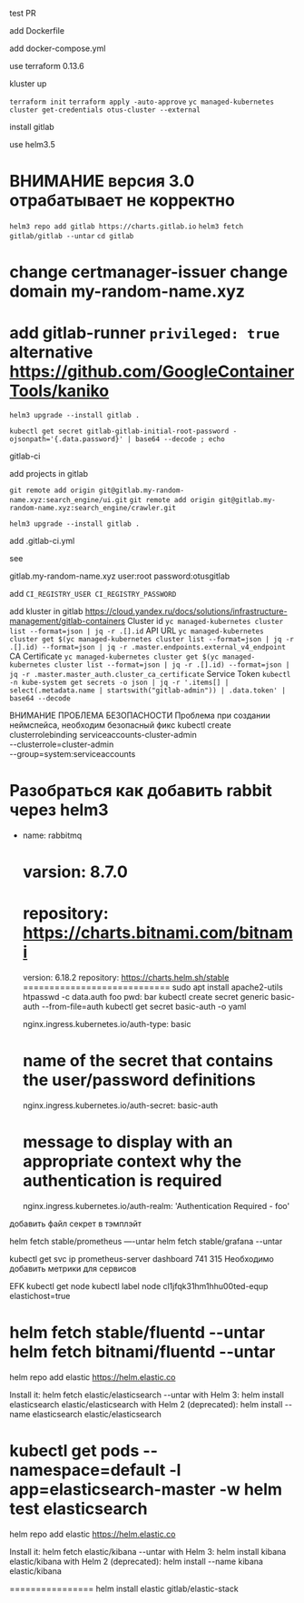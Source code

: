 test PR


add Dockerfile

add docker-compose.yml

use terraform 0.13.6

kluster up

`terraform init`
`terraform apply -auto-approve`
`yc managed-kubernetes cluster get-credentials otus-cluster --external`

install gitlab

use helm3.5
# ВНИМАНИЕ версия 3.0 отрабатывает не корректно

`helm3 repo add gitlab https://charts.gitlab.io`
`helm3 fetch gitlab/gitlab --untar`
`cd gitlab`

change certmanager-issuer
change domain my-random-name.xyz
========
add gitlab-runner `privileged: true`
alternative https://github.com/GoogleContainerTools/kaniko
========
`helm3 upgrade --install gitlab .`

`kubectl get secret gitlab-gitlab-initial-root-password -ojsonpath='{.data.password}' | base64 --decode ; echo`

gitlab-ci

add projects in gitlab

`git remote add origin git@gitlab.my-random-name.xyz:search_engine/ui.git`
`git remote add origin git@gitlab.my-random-name.xyz:search_engine/crawler.git`

`helm3 upgrade --install gitlab .`

add .gitlab-ci.yml

see

gitlab.my-random-name.xyz user:root password:otusgitlab

add `CI_REGISTRY_USER CI_REGISTRY_PASSWORD`

add kluster in gitlab
https://cloud.yandex.ru/docs/solutions/infrastructure-management/gitlab-containers
Cluster id
`yc managed-kubernetes cluster list --format=json | jq -r .[].id`
API URL
`yc managed-kubernetes cluster get $(yc managed-kubernetes cluster list --format=json | jq -r .[].id) --format=json | jq -r .master.endpoints.external_v4_endpoint`
CA Certificate
`yc managed-kubernetes cluster get $(yc managed-kubernetes cluster list --format=json | jq -r .[].id) --format=json | jq -r .master.master_auth.cluster_ca_certificate`
Service Token
`kubectl -n kube-system get secrets -o json | jq -r '.items[] | select(.metadata.name | startswith("gitlab-admin")) | .data.token' | base64 --decode`

ВНИМАНИЕ ПРОБЛЕМА БЕЗОПАСНОСТИ
Проблема при создании неймспейса, необходим безопасный фикс
kubectl create clusterrolebinding serviceaccounts-cluster-admin \
    --clusterrole=cluster-admin \
    --group=system:serviceaccounts

Разобраться как добавить rabbit через helm3
============================
  - name: rabbitmq
    # varsion: 8.7.0
    # repository: https://charts.bitnami.com/bitnami
    version: 6.18.2
    repository: https://charts.helm.sh/stable
============================
sudo apt install apache2-utils
htpasswd -c data.auth foo
pwd: bar
kubectl create secret generic basic-auth --from-file=auth
kubectl get secret basic-auth -o yaml

    nginx.ingress.kubernetes.io/auth-type: basic
    # name of the secret that contains the user/password definitions
    nginx.ingress.kubernetes.io/auth-secret: basic-auth
    # message to display with an appropriate context why the authentication is required
    nginx.ingress.kubernetes.io/auth-realm: 'Authentication Required - foo'

добавить файл секрет в тэмплэйт

helm fetch stable/prometheus —-untar 
helm fetch stable/grafana --untar

kubectl get svc
ip prometheus-server
dashboard 741 315
Необходимо добавить метрики для сервисов

EFK
kubectl get node
kubectl label node cl1jfqk31hm1hhu00ted-equp elastichost=true
<!-- kubectl apply -f ./efk -->

<!-- helm fetch stable/kibana --version 0.1.1 --untar -->

helm fetch stable/fluentd --untar
helm fetch bitnami/fluentd --untar
=======================
helm repo add elastic https://helm.elastic.co

Install it:
helm fetch elastic/elasticsearch --untar
with Helm 3: helm install elasticsearch elastic/elasticsearch
with Helm 2 (deprecated): helm install --name elasticsearch elastic/elasticsearch

kubectl get pods --namespace=default -l app=elasticsearch-master -w
helm test elasticsearch
=================
helm repo add elastic https://helm.elastic.co

Install it:
helm fetch elastic/kibana --untar
with Helm 3: helm install kibana elastic/kibana
with Helm 2 (deprecated): helm install --name kibana elastic/kibana

================
helm install elastic gitlab/elastic-stack
